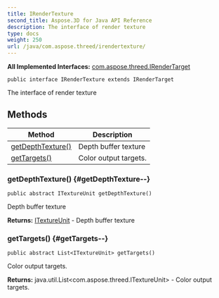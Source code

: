 ```yaml
---
title: IRenderTexture
second_title: Aspose.3D for Java API Reference
description: The interface of render texture
type: docs
weight: 250
url: /java/com.aspose.threed/irendertexture/
---
```


**All Implemented Interfaces:**
[com.aspose.threed.IRenderTarget](../../com.aspose.threed/irendertarget)
```
public interface IRenderTexture extends IRenderTarget
```

The interface of render texture
## Methods

| Method | Description |
| --- | --- |
| [getDepthTexture()](#getDepthTexture--) | Depth buffer texture |
| [getTargets()](#getTargets--) | Color output targets. |
### getDepthTexture() {#getDepthTexture--}
```
public abstract ITextureUnit getDepthTexture()
```


Depth buffer texture

**Returns:**
[ITextureUnit](../../com.aspose.threed/itextureunit) - Depth buffer texture
### getTargets() {#getTargets--}
```
public abstract List<ITextureUnit> getTargets()
```


Color output targets.

**Returns:**
java.util.List<com.aspose.threed.ITextureUnit> - Color output targets.

